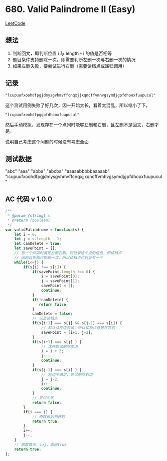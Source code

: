 # 680. Valid Palindrome II (Easy)

[LeetCode](https://leetcode.com/problems/valid-palindrome-ii/)

## 想法

1. 判断回文，即判断位置 i 与 length - i 的值是否相等
2. 题目条件支持删除一次，即需要判断左删一次与右删一次的情况
3. 如果左删失败，要尝试进行右删（需要读档点或递归调用）

## 记录

`"lcupuufxoohdfpgjdmysgvhmvffcnqxjjxqncffvmhvgsymdjgpfdhooxfuupucul"`

这个测试用例失败了好几次，因一开始太长，看着太混乱，所以缩小了下，

`"lcupuufxoohdfpggpfdhooxfuupucul"`

然后手动模拟，发现存在一个点同时能够左删和右删，且左删不是回文，右删才是。

说明自己考虑这个问题的时候没有考虑全面

## 测试数据

"abc"
"aaa"
"abba"
"abcba"
"aaaaabbbbbaaaaab"
"lcupuufxoohdfpgjdmysgvhmvffcnqxjjxqncffvmhvgsymdjgpfdhooxfuupucul"

## AC 代码 v 1.0.0

``` javascript
/**
 * @param {string} s
 * @return {boolean}
 */
var validPalindrome = function(s) {
    let i = 0;
    let j = s.length - 1;
    let canDelete = true;
    let savePoint = [];
    // 当一个点同时满足左删右删，则记录这个点的信息，即读档点
    // 因题目告知只能删一次，所以读档点也只会有一个
    while(i<=j) {
        if(s[i] !== s[j]) {
            if(savePoint.length !== 0) {
                i = savePoint[0];
                j = savePoint[1];
                savePoint = [];
                continue;
            }
            if(!canDelete) {
               return false;
            }
            canDelete = false;
            // 记录读档点
            if(s[i+1] === s[j] && s[j-1] === s[i]) {
                // 默认从左边尝试，所以读档点总是在右边
                savePoint = [i+1, j-2];
            }
            if(s[i+1] === s[j] ) {
                // 优先尝试删除左边
                i = i + 2;
                j--;
                continue;
            }
            if(s[j-1] === s[i] ) {
                // 左边不满足，尝试删除右边
                j = j-2;
                i++;
                continue;
            }
            // 尝试失败
            return false;
        }
        if(i === j) {
            // 奇数最后相遇时
            return true;
        }
        i++;
        j--;
    }
    // 偶数情况，i>j，返回true
    return true;
};


```
